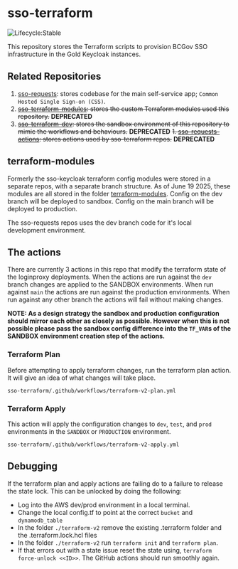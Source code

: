 # sso-terraform

![Lifecycle:Stable](https://img.shields.io/badge/Lifecycle-Stable-97ca00)

This repository stores the Terraform scripts to provision BCGov SSO infrastructure in the Gold Keycloak instances.

## Related Repositories

1. [sso-requests](https://github.com/bcgov/sso-requests): stores codebase for the main self-service app; `Common Hosted Single Sign-on (CSS)`.
1. ~~[sso-terraform-modules](https://github.com/bcgov/sso-terraform-modules): stores the custom Terraform modules used this repository.~~ **DEPRECATED**
1. ~~[sso-terraform-dev](https://github.com/bcgov/sso-terraform-dev): stores the sandbox environment of this repository to mimic the workflows and behaviours.~~ **DEPRECATED**
~~1. [sso-requests-actions](https://github.com/bcgov/sso-requests-actions): stores actions used by sso-terraform repos.~~ **DEPRECATED**

## terraform-modules

Formerly the sso-keycloak terraform config modules were stored in a separate repos, with a separate branch structure.  As of June 19 2025, these modules are all stored in the folder [terraform-modules](./terraform-modules/).  Config on the dev branch will be deployed to sandbox.  Config on the main branch will be deployed to production.

The sso-requests repos uses the dev branch code for it's local development environment.

## The actions

There are currently 3 actions in this repo that modify the terraform state of the loginproxy deployments.  When the actions are run against the `dev` branch changes are applied to the SANDBOX environments.  When run against `main` the actions are run against the production environments.  When run against any other branch the actions will fail without making changes.

**NOTE: As a design strategy the sandbox and production configuration should mirror each other as closely as possible. However when this is not possible please pass the sandbox config difference into the `TF_VAR`s of the SANDBOX environment creation step of the actions.**
### Terraform Plan

Before attempting to apply terraform changes, run the terraform plan action.  It will give an idea of what changes will take place.

`sso-terraform/.github/workflows/terraform-v2-plan.yml`

### Terraform Apply

This action will apply the configuration changes to `dev`, `test`, and `prod` environments in the `SANDBOX` or `PRODUCTION` environment.

`sso-terraform/.github/workflows/terraform-v2-apply.yml`


## Debugging

If the terraform plan and apply actions are failing do to a failure to release the state lock.  This can be unlocked by doing the following:

 - Log into the AWS dev/prod environment in a local terminal.
 - Change the local config.tf to point at the correct `bucket` and `dynamodb_table`
 - In the folder `./terraform-v2` remove the existing .terraform folder and the .terraform.lock.hcl files
 - In the folder `./terraform-v2` run `terraform init` and `terraform plan`.
 - If that errors out with a state issue reset the state using, `terraform force-unlock <<ID>>`. The GitHub actions should run smoothly again.
